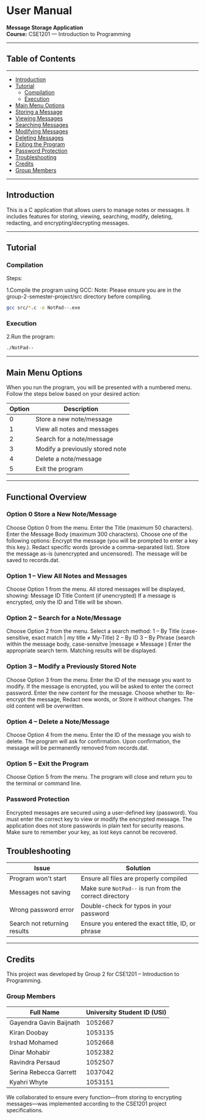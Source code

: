 #  User Manual  
**Message Storage Application**  
**Course:** CSE1201 — Introduction to Programming  


---

## Table of Contents
---
- [Introduction](#introduction)  
- [Tutorial](#tutorial)  
  - [Compilation](#compilation)  
  - [Execution](#execution)  
- [Main Menu Options](#main-menu-options)  
- [Storing a Message](#option-0--store-a-new-notemessage) 
- [Viewing Messages](#option-1--view-all-notes-and-messages)  
- [Searching Messages](#option-2--search-for-a-notemessage)  
- [Modifying Messages](#option-3--modify-a-previously-stored-note)  
- [Deleting Messages](#option-4--delete-a-notemessage)  
- [Exiting the Program](#option-5--exit-the-program)  
- [Password Protection](#password-protection)  
- [Troubleshooting](#troubleshooting)  
- [Credits](#credits)  
- [Group Members](#group-members)


---

## Introduction
This is a C application that allows users to manage notes or messages. It includes features for storing, viewing, searching, modify, deleting, redacting, and encrypting/decrypting messages.

---

## Tutorial

### Compilation 
Steps:

1.Compile the program using GCC:
Note: Please ensure you are in the group-2-semester-project/src directory before compiling.
```bash
gcc src/*.c -o NotPad--.exe
```

### Execution  
2.Run the program:

```bash
./NotPad--
```

---

##  Main Menu Options
When you run the program, you will be presented with a numbered menu. Follow the steps below based on your desired action:


| Option | Description                                 |
|--------|---------------------------------------------|
| 0      | Store a new note/message                    |
| 1      | View all notes and messages                 |
| 2      | Search for a note/message                   |
| 3      | Modify a previously stored note             |
| 4      | Delete a note/message                       |
| 5      | Exit the program                            |

---

##  Functional Overview

### Option 0 Store a New Note/Message
Choose Option 0 from the menu.
Enter the Title (maximum 50 characters).
Enter the Message Body (maximum 300 characters).
Choose one of the following options:
Encrypt the message (you will be prompted to enter a key this key.).
Redact specific words (provide a comma-separated list).
Store the message as-is (unencrypted and uncensored).
The message will be saved to records.dat.

### Option 1 – View All Notes and Messages
Choose Option 1 from the menu.
All stored messages will be displayed, showing:
Message ID
Title
Content (if unencrypted)
If a message is encrypted, only the ID and Title will be shown.

### Option 2 – Search for a Note/Message
Choose Option 2 from the menu.
Select a search method:
1 – By Title (case-sensitive, exact match | my title ≠ My-Title)
2 – By ID
3 – By Phrase (search within the message body, case-sensitve |message ≠ Message  )
Enter the appropriate search term.
Matching results will be displayed.

### Option 3 – Modify a Previously Stored Note
Choose Option 3 from the menu.
Enter the ID of the message you want to modify.
If the message is encrypted, you will be asked to enter the correct password.
Enter the new content for the message.
Choose whether to:
Re-encrypt the message,
Redact new words, or
Store it without changes.
The old content will be overwritten.

### Option 4 – Delete a Note/Message
Choose Option 4 from the menu.
Enter the ID of the message you wish to delete.
The program will ask for confirmation.
Upon confirmation, the message will be permanently removed from records.dat.

### Option 5 – Exit the Program
Choose Option 5 from the menu.
The program will close and return you to the terminal or command line.

### Password Protection
Encrypted messages are secured using a user-defined key (password).
You must enter the correct key to view or modify the encrypted message.
The application does not store passwords in plain text for security reasons.
Make sure to remember your key, as lost keys cannot be recovered.


## Troubleshooting

| Issue                            | Solution                                               |
|----------------------------------|--------------------------------------------------------|
| Program won't start              | Ensure all files are properly compiled                 |
| Messages not saving              | Make sure `NotPad--` is run from the correct directory |
| Wrong password error             | Double-check for typos in your password                |
| Search not returning results     | Ensure you entered the exact title, ID, or phrase      |

---

## Credits

This project was developed by Group 2 for CSE1201 – Introduction to Programming.

### Group Members

| Full Name               | University Student ID (USI) |
|-------------------------|-----------------------------|
| Gayendra Gavin Baijnath | 1052667                     |
| Kiran Doobay            | 1053135                     |
| Irshad Mohamed          | 1052668                     |
| Dinar Mohabir           | 1052382                     |
| Ravindra Persaud        | 1052507                     |
| Serina Rebecca Garrett  | 1037042                     |
| Kyahri Whyte            | 1053151                     |

We collaborated to ensure every function—from storing to encrypting messages—was implemented according to the CSE1201 project specifications.
